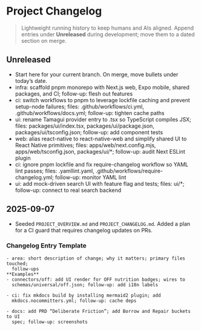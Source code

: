 # Project Changelog

> Lightweight running history to keep humans and AIs aligned. Append entries
> under **Unreleased** during development; move them to a dated section on
> merge.

## Unreleased

- Start here for your current branch. On merge, move bullets under today’s
  date.
- infra: scaffold pnpm monorepo with Next.js web, Expo mobile, shared packages, and CI; follow-up: flesh out features
- ci: switch workflows to pnpm to leverage lockfile caching and prevent setup-node failures; files: .github/workflows/ci.yml, .github/workflows/docs.yml; follow-up: tighten cache paths
- ui: rename Tamagui provider entry to .tsx so TypeScript compiles JSX; files: packages/ui/index.tsx, packages/ui/package.json, packages/ui/tsconfig.json; follow-up: add component tests
- web: alias react-native to react-native-web and simplify shared UI to React Native primitives; files: apps/web/next.config.mjs, apps/web/tsconfig.json, packages/ui/\*; follow-up: audit Next ESLint plugin
- ci: ignore pnpm lockfile and fix require-changelog workflow so YAML lint passes; files: .yamllint.yaml, .github/workflows/require-changelog.yml; follow-up: monitor YAML lint
- ui: add mock-driven search UI with feature flag and tests; files: ui/*; follow-up: connect to real search backend

## 2025-09-07

- Seeded `PROJECT_OVERVIEW.md` and `PROJECT_CHANGELOG.md`. Added a plan for a
  CI guard that requires changelog updates on PRs.

### Changelog Entry Template

```text
- area: short description of change; why it matters; primary files touched;
  follow-ups
**Examples**
- connectors/off: add UI render for OFF nutrition badges; wires to
  schemas/universal/off.json; follow-up: add i18n labels

- ci: fix mkdocs build by installing mermaid2 plugin; add
  mkdocs.nocommitters.yml; follow-up: cache deps

- docs: add PRD “Deliberate Friction”; add Borrow and Repair buckets to UI
  spec; follow-up: screenshots
```
